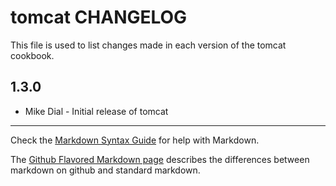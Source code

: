 tomcat CHANGELOG
========================

This file is used to list changes made in each version of the tomcat cookbook.

1.3.0
-----
- Mike Dial - Initial release of tomcat

- - -
Check the [Markdown Syntax Guide](http://daringfireball.net/projects/markdown/syntax) for help with Markdown.

The [Github Flavored Markdown page](http://github.github.com/github-flavored-markdown/) describes the differences between markdown on github and standard markdown.
